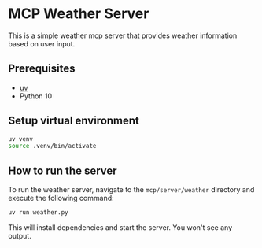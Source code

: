 # MCP Weather Server

This is a simple weather mcp server that provides weather information based on user input.

## Prerequisites
- [uv](https://github.com/astral-sh/uv)
- Python 10

## Setup virtual environment

```bash
uv venv
source .venv/bin/activate
```

## How to run the server
To run the weather server, navigate to the `mcp/server/weather` directory and execute the following command:

```bash
uv run weather.py
```

This will install dependencies and start the server. You won't see any output.
